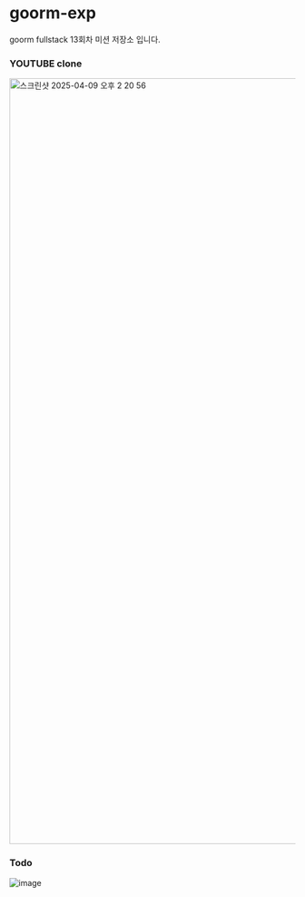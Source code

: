 # goorm-exp
goorm fullstack 13회차 미션 저장소 입니다.


### YOUTUBE clone
<img width="1348" alt="스크린샷 2025-04-09 오후 2 20 56" src="https://github.com/user-attachments/assets/1f12dac8-9a23-493d-8a12-21cef227f17e" />

### Todo
![image](https://github.com/user-attachments/assets/f193a850-aeb2-4036-8cbf-fd9ed36fd90e)



